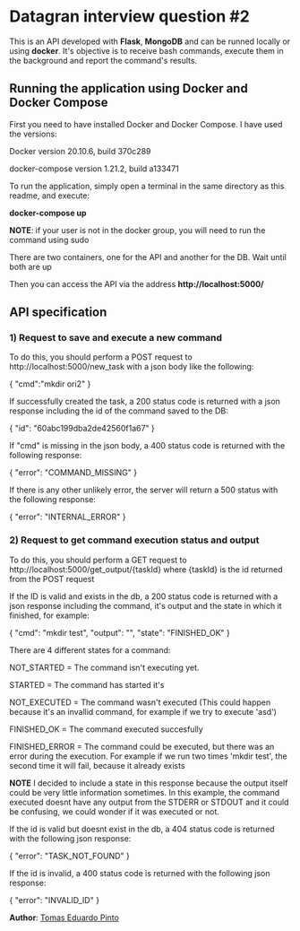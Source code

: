# Datagran interview question #2

This is an API developed with **Flask**, **MongoDB** and can be runned locally or using **docker**. It's objective is to receive bash commands, execute them in the background and report the command's results.

## Running the application using Docker and Docker Compose

First you need to have installed Docker and Docker Compose. I have used the versions:

Docker version 20.10.6, build 370c289

docker-compose version 1.21.2, build a133471

To run the application, simply open a terminal in the same directory as this readme, and execute:

**docker-compose up**

**NOTE**: if your user is not in the docker group, you will need to run the command using sudo

There are two containers, one for the API and another for the DB. Wait until both are up

Then you can access the API via the address **http://localhost:5000/**

## API specification

### 1) Request to save and execute a new command

To do this, you should perform a POST request to http://localhost:5000/new_task 
with a json body like the following:

{
	"cmd":"mkdir ori2"
}

If successfully created the task, a 200 status code is returned with a json response including the id of the command saved to the DB:

{
  "id": "60abc199dba2de42560f1a67"
}

If "cmd" is missing in the json body, a 400 status code is returned with the following response:

{
  "error": "COMMAND_MISSING"
}

If there is any other unlikely error, the server will return a 500 status with the following response:

{
  "error": "INTERNAL_ERROR"
}

### 2) Request to get command execution status and output

To do this, you should perform a GET request to http://localhost:5000/get_output/{taskId} where {taskId} is the id returned from the POST request

If the ID is valid and exists in the db, a 200 status code is returned with a json response including the command, it's output and the state in which it finished, for example:

{
  "cmd": "mkdir test",
  "output": "",
  "state": "FINISHED_OK"
}

There are 4 different states for a command:

  NOT_STARTED = The command isn't executing yet.

  STARTED = The command has started it's 

  NOT_EXECUTED = The command wasn't executed (This could happen because it's an invallid command, for example if we try to execute 'asd') 

  FINISHED_OK = The command executed succesfully

  FINISHED_ERROR = The command could be executed, but there was an error during the execution. For example if we run two times 'mkdir test', the second time it will fail, because it already exists

**NOTE** I decided to include a state in this response because the output itself could be very little information sometimes. In this example, the command executed doesnt have any output from the STDERR or STDOUT and it could be confusing, we could wonder if it was executed or not.

If the id is valid but doesnt exist in the db, a 404 status code is returned with the following json response:

{
  "error": "TASK_NOT_FOUND"
}

If the id is invalid, a 400 status code is returned with the following json response:  

{
  "error": "INVALID_ID"
}

**Author**: [Tomas Eduardo Pinto](https://github.com/pintotomas)